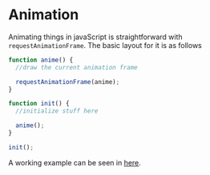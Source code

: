# Animation

Animating things in javaScript is straightforward with `requestAnimationFrame`. The basic layout for it is as follows

```javascript
function anime() {
  //draw the current animation frame

  requestAnimationFrame(anime);
}

function init() {
  //initialize stuff here

  anime();
}

init();
```

A working example can be seen in [here](./basic.html).

